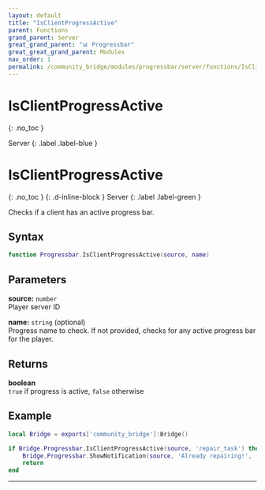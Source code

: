 ```yaml
---
layout: default
title: "IsClientProgressActive"
parent: Functions
grand_parent: Server
great_grand_parent: "📊 Progressbar"
great_great_grand_parent: Modules
nav_order: 1
permalink: /community_bridge/modules/progressbar/server/functions/IsClientProgressActive/
---
```


# IsClientProgressActive
{: .no_toc }

Server
{: .label .label-blue }

# IsClientProgressActive
{: .no_toc }
{: .d-inline-block }
Server
{: .label .label-green }

Checks if a client has an active progress bar.

## Syntax

```lua
function Progressbar.IsClientProgressActive(source, name)
```

## Parameters

**source:** `number`  
Player server ID

**name:** `string` (optional)  
Progress name to check. If not provided, checks for any active progress bar for the player.

## Returns

**boolean**  
`true` if progress is active, `false` otherwise

## Example

```lua
local Bridge = exports['community_bridge']:Bridge()

if Bridge.Progressbar.IsClientProgressActive(source, 'repair_task') then
    Bridge.Progressbar.ShowNotification(source, 'Already repairing!', 'error')
    return
end
```

---
